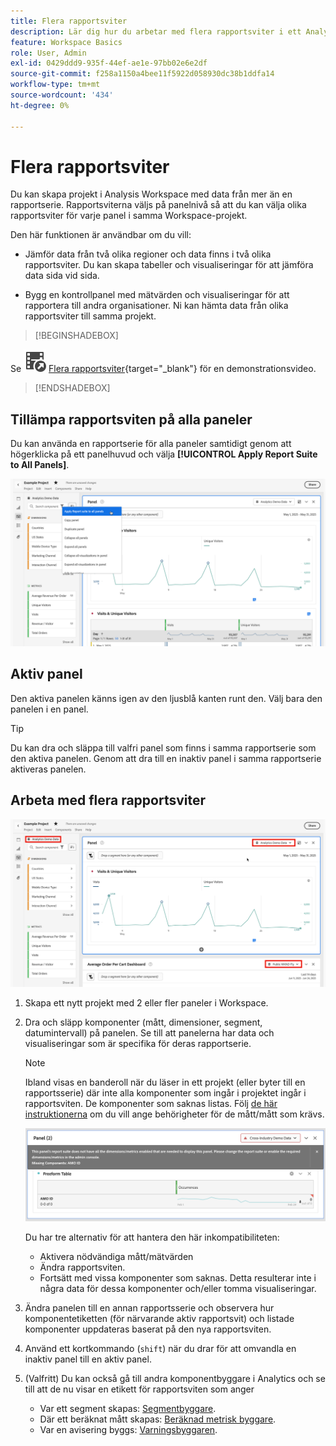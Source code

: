 ```yaml
---
title: Flera rapportsviter
description: Lär dig hur du arbetar med flera rapportsviter i ett Analysis Workspace-projekt.
feature: Workspace Basics
role: User, Admin
exl-id: 0429ddd9-935f-44ef-ae1e-97bb02e6e2df
source-git-commit: f258a1150a4bee11f5922d058930dc38b1ddfa14
workflow-type: tm+mt
source-wordcount: '434'
ht-degree: 0%

---
```


# Flera rapportsviter

Du kan skapa projekt i Analysis Workspace med data från mer än en rapportserie. Rapportsviterna väljs på panelnivå så att du kan välja olika rapportsviter för varje panel i samma Workspace-projekt.

Den här funktionen är användbar om du vill:

* Jämför data från två olika regioner och data finns i två olika rapportsviter. Du kan skapa tabeller och visualiseringar för att jämföra data sida vid sida.

* Bygg en kontrollpanel med mätvärden och visualiseringar för att rapportera till andra organisationer. Ni kan hämta data från olika rapportsviter till samma projekt.


>[!BEGINSHADEBOX]

Se ![VideoCheckedOut](/help/assets/icons/VideoCheckedOut.svg) [Flera rapportsviter](https://video.tv.adobe.com/v/32843?quality=12&learn=on){target="_blank"} för en demonstrationsvideo.

>[!ENDSHADEBOX]


## Tillämpa rapportsviten på alla paneler

Du kan använda en rapportserie för alla paneler samtidigt genom att högerklicka på ett panelhuvud och välja **[!UICONTROL Apply Report Suite to All Panels]**.

![](assets/apply-rs-all-panels.png)

## Aktiv panel

Den aktiva panelen känns igen av den ljusblå kanten runt den. Välj bara den panelen i en panel.

>[!TIP]
>
>Du kan dra och släppa till valfri panel som finns i samma rapportserie som den aktiva panelen. Genom att dra till en inaktiv panel i samma rapportserie aktiveras panelen.
>

## Arbeta med flera rapportsviter

![](assets/mrs-ui.png)

1. Skapa ett nytt projekt med 2 eller fler paneler i Workspace.

1. Dra och släpp komponenter (mått, dimensioner, segment, datumintervall) på panelen. Se till att panelerna har data och visualiseringar som är specifika för deras rapportserie.


   >[!NOTE]
   >
   >Ibland visas en banderoll när du läser in ett projekt (eller byter till en rapportsserie) där inte alla komponenter som ingår i projektet ingår i rapportsviten. De komponenter som saknas listas. Följ [de här instruktionerna](/help/admin/admin-console/permissions/product-profile.md) om du vill ange behörigheter för de mått/mått som krävs.
   >

   ![](assets/incompat-rs.png)

   Du har tre alternativ för att hantera den här inkompatibiliteten:
   * Aktivera nödvändiga mått/mätvärden
   * Ändra rapportsviten.
   * Fortsätt med vissa komponenter som saknas. Detta resulterar inte i några data för dessa komponenter och/eller tomma visualiseringar.

1. Ändra panelen till en annan rapportsserie och observera hur komponentetiketten (för närvarande aktiv rapportsvit) och listade komponenter uppdateras baserat på den nya rapportsviten.

1. Använd ett kortkommando (`shift`) när du drar för att omvandla en inaktiv panel till en aktiv panel.

1. (Valfritt) Du kan också gå till andra komponentbyggare i Analytics och se till att de nu visar en etikett för rapportsviten som anger

   * Var ett segment skapas: [Segmentbyggare](https://experienceleague.adobe.com/docs/analytics/components/segmentation/segmentation-workflow/seg-build.html?lang=sv-SE).
   * Där ett beräknat mått skapas: [Beräknad metrisk byggare](https://experienceleague.adobe.com/docs/analytics/components/calculated-metrics/calcmetric-workflow/cm-build-metrics.html?lang=sv-SE).
   * Var en avisering byggs: [Varningsbyggaren](https://experienceleague.adobe.com/docs/analytics/components/alerts/alert-builder.html?lang=sv-SE).
